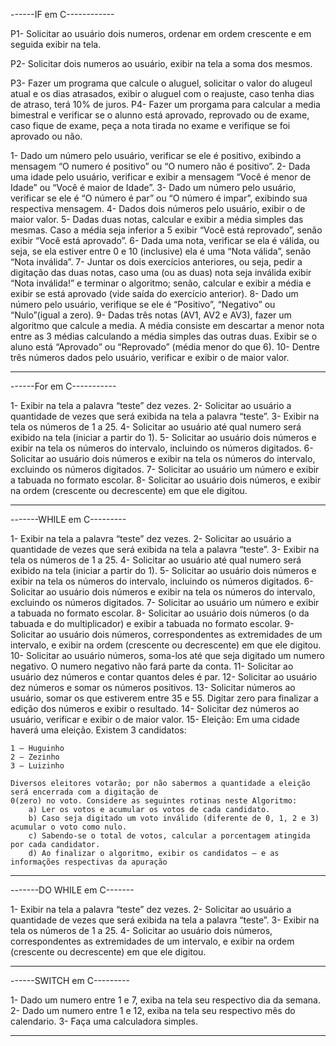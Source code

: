 ------IF em C------------

P1- Solicitar ao usuário dois numeros, ordenar em ordem crescente e em seguida exibir na tela.

P2- Solicitar dois numeros ao usuário, exibir na tela a soma dos mesmos.

P3- Fazer um programa que calcule o aluguel, solicitar o valor do alugeul atual e os dias atrasados, 
exibir o aluguel com o reajuste, caso tenha dias de atraso, terá 10% de juros.
P4- Fazer um prorgama para calcular a media bimestral e verificar se o alunno está aprovado, reprovado ou de exame,
caso fique de exame, peça a nota tirada no exame e verifique se foi aprovado ou não.

1- Dado um número pelo usuário, verificar se ele é positivo, exibindo a mensagem “O numero é
positivo” ou “O numero não é positivo”.
2- Dada uma idade pelo usuário, verificar e exibir a mensagem “Você é menor de Idade” ou “Você é
maior de Idade”.
3- Dado um número pelo usuário, verificar se ele é “O número é par” ou “O número é impar”,
exibindo sua respectiva mensagem.
4- Dados dois números pelo usuário, exibir o de maior valor.
5- Dadas duas notas, calcular e exibir a média simples das mesmas. Caso a média seja inferior a 5
exibir “Você está reprovado”, senão exibir “Você está aprovado”.
6- Dada uma nota, verificar se ela é válida, ou seja, se ela estiver entre 0 e 10 (inclusive) ela é uma
“Nota válida”, senão “Nota inválida”.
7- Juntar os dois exercícios anteriores, ou seja, pedir a digitação das duas notas, caso uma (ou as duas)
nota seja inválida exibir “Nota inválida!” e terminar o algoritmo; senão, calcular e exibir a média e
exibir se está aprovado (vide saída do exercício anterior).
8- Dado um número pelo usuário, verifique se ele é “Positivo”, “Negativo” ou “Nulo”(igual a zero).
9- Dadas três notas (AV1, AV2 e AV3), fazer um algoritmo que calcule a media. A média consiste em
descartar a menor nota entre as 3 médias calculando a média simples das outras duas. Exibir se o
aluno está “Aprovado” ou “Reprovado” (média menor do que 6).
10- Dentre três números dados pelo usuário, verificar e exibir o de maior valor.

------------------------

------For em C-----------

1- Exibir na tela a palavra “teste” dez vezes.
2- Solicitar ao usuário a quantidade de vezes que será exibida na tela a palavra “teste”.
3- Exibir na tela os números de 1 a 25.
4- Solicitar ao usuário até qual numero será exibido na tela (iniciar a partir do 1).
5- Solicitar ao usuário dois números e exibir na tela os números do intervalo, incluindo os números
digitados.
6- Solicitar ao usuário dois números e exibir na tela os números do intervalo, excluindo os números
digitados.
7- Solicitar ao usuário um número e exibir a tabuada no formato escolar.
8- Solicitar ao usuário dois números, e exibir na
ordem (crescente ou decrescente) em que ele digitou.

-------------------------

-------WHILE em C---------

1- Exibir na tela a palavra “teste” dez vezes.
2- Solicitar ao usuário a quantidade de vezes que será exibida na tela a palavra “teste”.
3- Exibir na tela os números de 1 a 25.
4- Solicitar ao usuário até qual numero será exibido na tela (iniciar a partir do 1).
5- Solicitar ao usuário dois números e exibir na tela os números do intervalo, incluindo os números
digitados.
6- Solicitar ao usuário dois números e exibir na tela os números do intervalo, excluindo os números
digitados.
7- Solicitar ao usuário um número e exibir a tabuada no formato escolar.
8- Solicitar ao usuário dois números (o da tabuada e do multiplicador) e exibir a tabuada no formato
escolar.
9- Solicitar ao usuário dois números, correspondentes as extremidades de um intervalo, e exibir na
ordem (crescente ou decrescente) em que ele digitou.
10- Solicitar ao usuário números, soma-los até que seja digitado um numero negativo. O numero
negativo não fará parte da conta.
11- Solicitar ao usuário dez números e contar quantos deles é par.
12- Solicitar ao usuário dez números e somar os números positivos.
13- Solicitar números ao usuário, somar os que estiverem entre 35 e 55. Digitar zero para finalizar a
edição dos números e exibir o resultado.
14- Solicitar dez números ao usuário, verificar e exibir o de maior valor.
15- Eleição:
	Em uma cidade haverá uma eleição. Existem 3 candidatos:

	1 – Huguinho
	2 – Zezinho
	3 – Luizinho

	Diversos eleitores votarão; por não sabermos a quantidade a eleição será encerrada com a digitação de
	0(zero) no voto. Considere as seguintes rotinas neste Algoritmo:
		a) Ler os votos e acumular os votos de cada candidato.
		b) Caso seja digitado um voto inválido (diferente de 0, 1, 2 e 3) acumular o voto como nulo.
		c) Sabendo-se o total de votos, calcular a porcentagem atingida por cada candidator.
		d) Ao finalizar o algoritmo, exibir os candidatos – e as informações respectivas da apuração

---------------------------

-------DO WHILE em C-------

1- Exibir na tela a palavra “teste” dez vezes.
2- Solicitar ao usuário a quantidade de vezes que será exibida na tela a palavra “teste”.
3- Exibir na tela os números de 1 a 25.
4- Solicitar ao usuário dois números, correspondentes as extremidades de um intervalo, e exibir na
ordem (crescente ou decrescente) em que ele digitou.

---------------------------

------SWITCH em C---------

1- Dado um numero entre 1 e 7, exiba na tela seu respectivo dia da semana.
2- Dado um numero entre 1 e 12, exiba na tela seu respectivo mês do calendario.
3- Faça uma calculadora simples.

-------------------------

